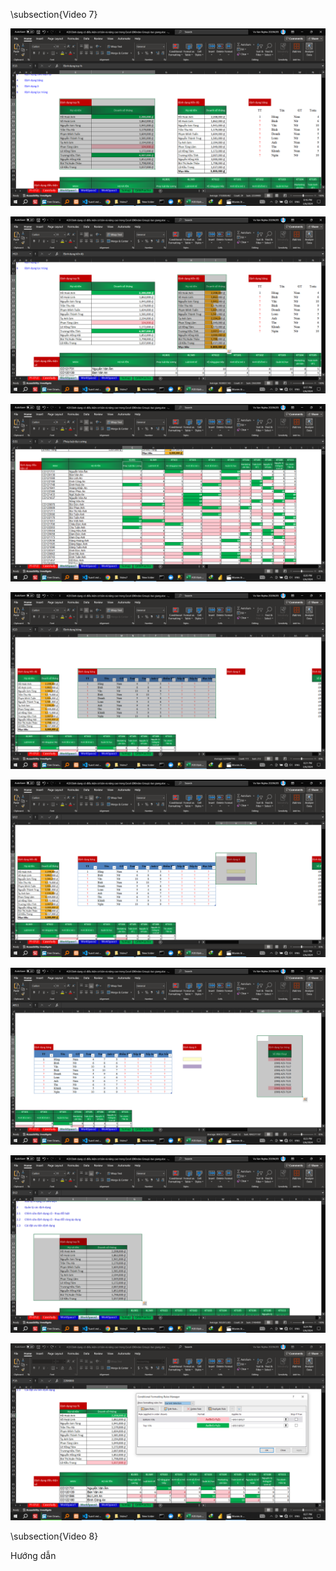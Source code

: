 \subsection{Video 7}
<!-- Hướng dẫn     định dạng top % -->
![alt text](image.png)		
<!-- Hướng dẫn     định dạng tiến độ -->
![alt text](image-1.png)
<!-- Hướng dẫn     định dạng điều kiện số -->
![alt text](image-2.png)
<!-- Hướng dẫn     định dạng bảng -->
![alt text](image-3.png)
<!-- Hướng dẫn     định dạng ô -->
![alt text](image-4.png)
<!-- Hướng dẫn     định dạng lọc trùng -->
![alt text](image-5.png)


<!-- Hướng dẫn      xóa định dạng có điều kiện -->
![alt text](image-6.png)

			
<!-- Hướng dẫn   quản lý các định dạng -->
![alt text](image-7.png) 


\subsection{Video 8}

Hướng dẫn
